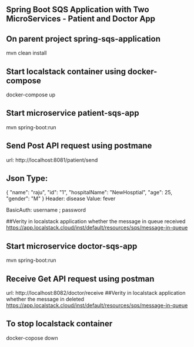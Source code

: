 ## Spring Boot SQS Application with Two MicroServices - Patient and Doctor App
## On parent project spring-sqs-application
 mvn clean install
## Start localstack container using docker-compose
docker-compose up
## Start microservice patient-sqs-app
mvn spring-boot:run
## Send Post API request using postmane
url: http://localhost:8081/patient/send

## Json Type:
{
"name": "raju",
"id": "1",
"hospitalName": "NewHosptial",
"age": 25,
"gender": "M"
}
Header: disease Value: fever

BasicAuth: username ; password

##Verity in localstack application whether the message in queue received
https://app.localstack.cloud/inst/default/resources/sqs/message-in-queue
## Start microservice doctor-sqs-app
mvn spring-boot:run
## Receive Get API request using postman
url: http://localhost:8082/doctor/receive
##Verity in localstack application whether the message in deleted
https://app.localstack.cloud/inst/default/resources/sqs/message-in-queue

## To stop localstack container
docker-copose down